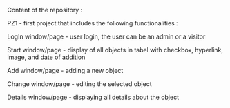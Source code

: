 Content of the repository :

PZ1 - first project that includes the following functionalities :

LogIn window/page - user login, the user can be an admin or a visitor

Start window/page - display of all objects in tabel with checkbox, hyperlink, image, and date of addition

Add window/page - adding a new object

Change window/page - editing the selected object

Details window/page - displaying all details about the object
